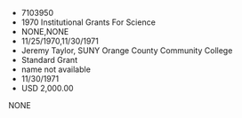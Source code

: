 * 7103950
* 1970 Institutional Grants For Science
* NONE,NONE
* 11/25/1970,11/30/1971
* Jeremy Taylor, SUNY Orange County Community College
* Standard Grant
* name not available
* 11/30/1971
* USD 2,000.00

NONE